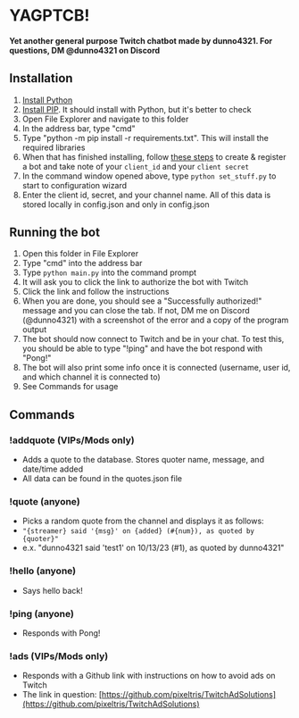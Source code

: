 # YAGPTCB!
#### Yet another general purpose Twitch chatbot made by dunno4321. For questions, DM @dunno4321 on Discord


## Installation
1. [Install Python](https://www.python.org/downloads/release/python-3100/)
2. [Install PIP](https://pip.pypa.io/en/stable/installation/). It should install with Python, but it's better to check
3. Open File Explorer and navigate to this folder
4. In the address bar, type "cmd"
5. Type "python -m pip install -r requirements.txt". This will install the required libraries
6. When that has finished installing, follow [these steps](https://dev.twitch.tv/docs/authentication/register-app/) to create & register a bot and take note of your `client_id` and your `client secret`
7. In the command window opened above, type `python set_stuff.py` to start to configuration wizard
8. Enter the client id, secret, and your channel name. All of this data is stored locally in config.json and only in config.json

## Running the bot
1. Open this folder in File Explorer
2. Type "cmd" into the address bar
3. Type `python main.py` into the command prompt
4. It will ask you to click the link to authorize the bot with Twitch
5. Click the link and follow the instructions
6. When you are done, you should see a "Successfully authorized!" message and you can close the tab. If not, DM me on Discord (@dunno4321) with a screenshot of the error and a copy of the program output
7. The bot should now connect to Twitch and be in your chat. To test this, you should be able to type "!ping" and have the bot respond with "Pong!"
8. The bot will also print some info once it is connected (username, user id, and which channel it is connected to)
9. See Commands for usage

## Commands

### !addquote (VIPs/Mods only)
- Adds a quote to the database. Stores quoter name, message, and date/time added
- All data can be found in the quotes.json file

### !quote (anyone)
- Picks a random quote from the channel and displays it as follows:
- ```"{streamer} said '{msg}' on {added} (#{num}), as quoted by {quoter}"```
- e.x. "dunno4321 said 'test1' on 10/13/23 (#1), as quoted by dunno4321"

### !hello (anyone)
- Says hello back!

### !ping (anyone)
- Responds with Pong!

### !ads (VIPs/Mods only)
- Responds with a Github link with instructions on how to avoid ads on Twitch
- The link in question: [https://github.com/pixeltris/TwitchAdSolutions](https://github.com/pixeltris/TwitchAdSolutions)
